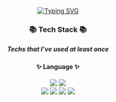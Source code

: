 <div align="center">

[![Typing SVG](https://readme-typing-svg.demolab.com?font=Noto+Sans&weight=700&size=40&duration=3000&pause=1000&color=0025FF9F&background=FF000000&center=true&vCenter=true&width=435&lines=Hi+there+%F0%9F%91%8B)](https://git.io/typing-svg)

### <span style="text-decoration:none">📚 Tech Stack 📚</span>
##### Techs that I've used at least once
#### ✨ Language ✨
<img src="https://img.shields.io/badge/Java-0E7595?style=flat-square&logo=JAVA&logoColor=white"/>
<img src="https://img.shields.io/badge/Python-3776AB?style=flat-square&logo=Python&logoColor=white"/>
<br>
<img src="https://img.shields.io/badge/HTML5-E34F26?style=flat-square&logo=HTML5&logoColor=white"/>
<img src="https://img.shields.io/badge/CSS3-1572B6?style=flat-square&logo=CSS3&logoColor=white"/>
<img src="https://img.shields.io/badge/JavaScript-F7DF1E?style=flat-square&logo=javascript&logoColor=white"/>
<img src="https://img.shields.io/badge/jQuery-0769AD?style=flat-square&logo=jQuery&logoColor=white"/>
</div>
